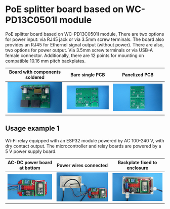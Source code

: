 
# PoE splitter board based on WC-PD13C0501I module

PoE splitter board based on WC-PD13C0501I module, There are two options for power input: via RJ45 jack or via 3.5mm screw terminals. The board also provides an RJ45 for Ethernel signal output (without power). There are also, two options for power output. Via 3.5mm screw terminals or via USB-A female connector. Additionally, there are 12 points for mounting on compatible 10.16 mm pitch backplates.


Board with components soldered                                             |Bare single PCB|Panelized PCB|
---------------------------------------------------------------------------|---------------|-------------|
![](/d-electronics/d01/assets/img/solderedterminals.jpg)|![](/d-electronics/d01/assets/img/barepcb.jpg)|![](/d-electronics/d01/assets/img/panel.jpg)


## Usage example 1

Wi-Fi relay equipped with an ESP32 module powered by AC 100-240 V, with dry contact output. The microcontroller and relay boards are powered by a 5 V power supply board.

AC-DC power board at bottom|Power wires connected|Backplate fixed to enclosure|
---------------------------|---------------------|----------------------------|
![](/d-electronics/d00/assets/img/singlepoint.jpg)|![](/d-electronics/d00/assets/img/wiresconnection.jpg)|![](/d-electronics/d00/assets/img/boardfixed.jpg)|

